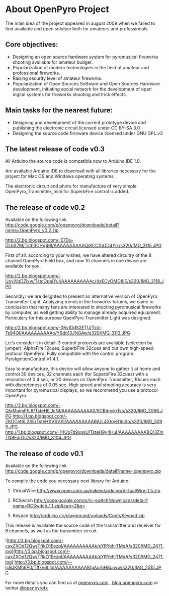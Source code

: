 # About OpenPyro Project #

The main idea of the project appeared in august 2009 when we failed to find available and open solution both for amateurs and professionals.

## Core objectives: ##

  * Designing an open source hardware system for pyromusical fireworks shooting available for amateur budget.
  * Popularization of modern technologies in the field of amateur and professional fireworks.
  * Raising security level of amateur fireworks.
  * Popularization of Open Sources Software and Open Sources Hardware development, initiating social network for the development of open digital systems for fireworks shooting and trick effects.

## Main tasks for the nearest future: ##
  * Designing and development of the current prototype device and publishing the electronic circuit licensed under CC BY-SA 3.0
  * Designing the source code firmware device licensed under GNU GPL.v3

## The latest release of code v0.3 ##

All Arduino the source code is compatible now to Arduino IDE 1.0.

Are available Arduino IDE to download with all libraries necessary for the project for Mac OS and Windows operating systems.

The electronic circuit and photo for manufacture of very simple OpenPyro\_Transmitter\_mini for SuperbFire control is added.

## The release of code v0.2 ##

Available on the following link http://code.google.com/p/openpyro/downloads/detail?name=OpenPyro_v0.2.zip

http://2.bp.blogspot.com/-E7Du-DLbX7M/Tstb3CHg46I/AAAAAAAAAAQ/8CC1bOD4YIk/s320/IMG_3115.JPG

First of all:
according to your wishes, we have altered circuitry of the 8 channel OpenPyro Field box, and now 10 channels in one device are available for you.

http://2.bp.blogspot.com/-UoyiVqDZlxw/TstcOpeiYuI/AAAAAAAAAAc/4zECyOMO8lE/s320/IMG_3118.JPG

Secondly:
we are delighted to present an alternative version of OpenPyro Transmitter Light. Analyzing trends in the fireworks forums, we came to conclusion that many fans are interested in
shooting pyromusical fireworks by computer, as well getting ability to manage already acquired equipment. Particulary for this purpose OpenPyro Transmitter Light was designed.

http://2.bp.blogspot.com/-0KvtDdS2ETU/Tstc-7s94QI/AAAAAAAAAAo/Y6do13JNGAw/s320/IMG_3113.JPG

Let’s consider it in detail:
3 control protocols are available (selection by jumper): AlphaFire 12cues, SuperbFire 32cues and our own high-speed protocol OpenPyro. Fully compatible with the control program PyroIgnitionControl V1.4.1.

Easy to manufacture, this device will allow anyone to gather it at home and control 30 devices, 32 channels each (for SuperbFire 32cues) with a resolution of 0.4 sec, or 30 devices on OpenPyro Transmitter, 10cues each with discreteness of 0.05 sec. High speed and shooting accuracy is very important for pyromusical displays, so we recommend you use a protocol OpenPyro.


http://3.bp.blogspot.com/-QtxMuimFfL8/TsteHE_1cNI/AAAAAAAAAA0/5CBdnykr1so/s320/IMG_3098.JPG
http://1.bp.blogspot.com/-ZKDCet6L2SE/TsteHXVSVXI/AAAAAAAAABA/L4XtoyB1m3o/s320/IMG_3099.JPG
http://1.bp.blogspot.com/-14Ub7d9xpsU/TsteH9y4HuI/AAAAAAAAABQ/3ZmTN9FdrGU/s320/IMG_3104.JPG


## The release of code v0.1 ##

Available on the following link http://code.google.com/p/openpyro/downloads/detail?name=openpyro.zip

To compile the code you necessary next library for Arduino:

1. VirtualWire http://www.open.com.au/mikem/arduino/VirtualWire-1.5.zip

2. RCSwitch http://code.google.com/p/rc-switch/downloads/detail?name=RCSwitch_1.1.zip&can=2&q=

3. Keypad http://arduino.cc/playground/uploads/Code/Keypad.zip

This release is available the source code of the transmitter and receiver for 8 channels, as well as the transmitter circuit.

![http://3.bp.blogspot.com/-caxZXOd12Qw/TftkO1EezpI/AAAAAAAAAAk/pYRYehrTMqA/s320/IMG_2471.jpg](http://3.bp.blogspot.com/-caxZXOd12Qw/TftkO1EezpI/AAAAAAAAAAk/pYRYehrTMqA/s320/IMG_2471.jpg)     http://3.bp.blogspot.com/--jcBJKMh6P0/Tftkv6tilgI/AAAAAAAAAA8/pAurhH8cuvw/s320/IMG_2515.JPG



For more details you can find us at [openpyro.com](http://openpyro.com) ,  [blog.openpyro.com](http://blog.openpyro.com) or twitter [@openpyrofx](http://twitter.com/openpyrofx)